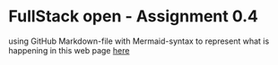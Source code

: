 # FullStack open - Assignment 0.4

using GitHub Markdown-file with Mermaid-syntax to represent what is happening in this web page [here](https://studies.cs.helsinki.fi/exampleapp/notes)